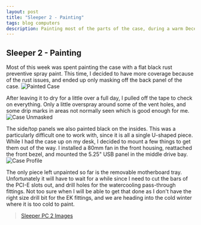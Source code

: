 ```yaml
---
layout: post
title: "Sleeper 2 - Painting"
tags: blog computers
description: Painting most of the parts of the case, during a warm December week.
---
```


## Sleeper 2 - Painting
Most of this week was spent painting the case with a flat black rust preventive spray paint. This time, I decided to have more coverage because of the rust issues, and ended up only masking off the back panel of the case.
![Painted Case](https://i.imgur.com/uCtzObx.jpg)

After leaving it to dry for a little over a full day, I pulled off the tape to check on everything. Only a little overspray around some of the vent holes, and some drip marks in areas not normally seen which is good enough for me.
![Case Unmasked](https://i.imgur.com/qIM7YBG.jpg)

The side/top panels we also painted black on the insides. This was a particularly difficult one to work with, since it is all a single U-shaped piece. While I had the case up on my desk, I decided to mount a few things to get them out of the way. I installed a 80mm fan in the front housing, reattached the front bezel, and mounted the 5.25" USB panel in the middle drive bay.
![Case Profile](https://i.imgur.com/3wXNy8X.jpg)

The only piece left unpainted so far is the removable motherboard tray. Unfortunately it will have to wait for a while since I need to cut the bars of the PCI-E slots out, and drill holes for the watercooling pass-through fittings. Not too sure when I will be able to get that done as I don't have the right size drill bit for the EK fittings, and we are heading into the cold winter where it is too cold to paint.

<blockquote class="imgur-embed-pub" lang="en" data-id="a/VzEshrA">
    <a href="//imgur.com/a/VzEshrA">Sleeper PC 2 Images</a>
</blockquote>
<script async src="//s.imgur.com/min/embed.js" charset="utf-8"></script>
